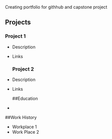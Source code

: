 Creating portfolio for githhub and capstone project

## Projects
  ### Project 1
- Description
- Links

  ### Project 2
- Description
- Links

  ##Education
-

  ##Work History
- Workplace 1
- Work Place 2
